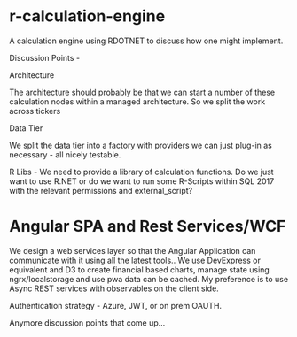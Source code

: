 # r-calculation-engine
A calculation engine using RDOTNET to discuss how one might implement.

Discussion Points - 


Architecture

The architecture should probably be that we can start a number of these calculation nodes within a managed architecture. 
So we split the work across tickers

Data Tier

We split the data tier into a factory with providers we can just plug-in as necessary - all nicely testable.

R Libs - We need to provide a library of calculation functions. Do we just want to use R.NET or do we want to run some R-Scripts within
SQL 2017 with the relevant permissions and external_script?

# Angular SPA and Rest Services/WCF

We design a web services layer so that the Angular Application can communicate with it using all the latest tools..
We use DevExpress or equivalent and D3 to create financial based charts, manage state using ngrx/localstorage and use pwa
data can be cached. My preference is to use Async REST services with observables on the client side.

Authentication strategy - Azure, JWT, or on prem OAUTH.

Anymore discussion points that come up...
